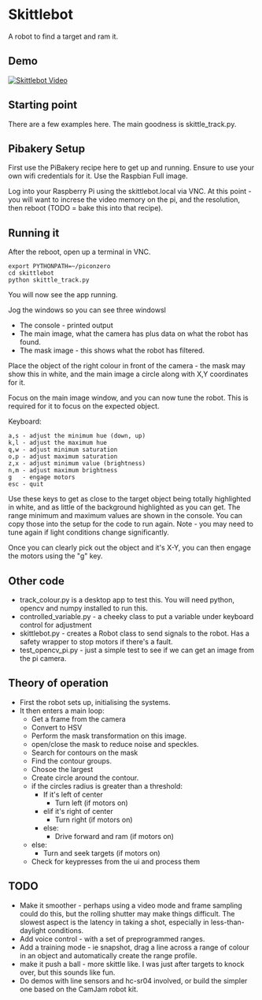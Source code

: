 # Skittlebot

A robot to find a target and ram it.

## Demo

[![Skittlebot Video](https://img.youtube.com/vi/z14HcflsRW0/0.jpg)](https://www.youtube.com/watch?v=z14HcflsRW0)

## Starting point

There are a few examples here.
The main goodness is skittle_track.py.

## Pibakery Setup

First use the PiBakery recipe here to get up and running. Ensure to use your own wifi credentials for it. Use the Raspbian Full image.

Log into your Raspberry Pi using the skittlebot.local via VNC.
At this point - you will want to increse the video memory on the pi, and the resolution, then reboot (TODO = bake this into that recipe).

## Running it

After the reboot, open up a terminal in VNC.

    export PYTHONPATH=~/piconzero
    cd skittlebot
    python skittle_track.py

You will now see the app running.

Jog the windows so you can see three windowsl

* The console - printed output
* The main image, what the camera has plus data on what the robot has found.
* The mask image - this shows what the robot has filtered.

Place the object of the right colour in front of the camera - the mask may show this in white, and the main image a circle along with X,Y coordinates for it.

Focus on the main image window, and you can now tune the robot. This is required for it to focus on the expected object.

Keyboard:

    a,s - adjust the minimum hue (down, up)
    k,l - adjust the maximum hue
    q,w - adjust minimum saturation
    o,p - adjust maximum saturation
    z,x - adjust minimum value (brightness)
    n,m - adjust maximum brightness
    g   - engage motors
    esc - quit

Use these keys to get as close to the target object being totally highlighted in white, and as little of the background highlighted as you can get. The range minimum and maximum values are shown in the console. You can copy those into the setup for the code to run again. Note - you may need to tune again if light conditions change significantly.

Once you can clearly pick out the object and it's X-Y, you can then engage the motors using the "g" key.

## Other code

* track_colour.py is a desktop app to test this. You will need python, opencv and numpy installed to run this.
* controlled_variable.py - a cheeky class to put a variable under keyboard control for adjustment
* skittlebot.py - creates a Robot class to send signals to the robot. Has a safety wrapper to stop motors if there's a fault.
* test_opencv_pi.py - just a simple test to see if we can get an image from the pi camera.

## Theory of operation

* First the robot sets up, initialising the systems.
* It then enters a main loop:
    * Get a frame from the camera
    * Convert to HSV
    * Perform the mask transformation on this image.
    * open/close the mask to reduce noise and speckles.
    * Search for contours on the mask
    * Find the contour groups.
    * Chosoe the largest
    * Create circle around the contour.
    * if the circles radius is greater than a threshold:
        * If it's left of center
            * Turn left (if motors on)
        * elif it's right of center
            * Turn right (if motors on)
        * else:
            * Drive forward and ram (if motors on)
    * else:
        * Turn and seek targets (if motors on)
    * Check for keypresses from the ui and process them

## TODO

* Make it smoother - perhaps using a video mode and frame sampling could do this, but the rolling shutter may make things difficult. The slowest aspect is the latency in taking a shot, especially in less-than-daylight conditions.
* Add voice control - with a set of preprogrammed ranges.
* Add a training mode - ie snapshot, drag a line across a range of colour in an object and automatically create the range profile.
* make it push a ball - more skittle like. I was just after targets to knock over, but this sounds like fun.
* Do demos with line sensors and hc-sr04 involved, or build the simpler one based on the CamJam robot kit.